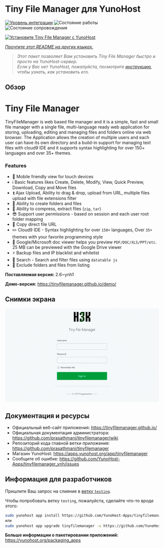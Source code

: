 <!--
Важно: этот README был автоматически сгенерирован <https://github.com/YunoHost/apps/tree/master/tools/readme_generator>
Он НЕ ДОЛЖЕН редактироваться вручную.
-->

# Tiny File Manager для YunoHost

[![Уровень интеграции](https://dash.yunohost.org/integration/tinyfilemanager.svg)](https://ci-apps.yunohost.org/ci/apps/tinyfilemanager/) ![Состояние работы](https://ci-apps.yunohost.org/ci/badges/tinyfilemanager.status.svg) ![Состояние сопровождения](https://ci-apps.yunohost.org/ci/badges/tinyfilemanager.maintain.svg)

[![Установите Tiny File Manager с YunoHost](https://install-app.yunohost.org/install-with-yunohost.svg)](https://install-app.yunohost.org/?app=tinyfilemanager)

*[Прочтите этот README на других языках.](./ALL_README.md)*

> *Этот пакет позволяет Вам установить Tiny File Manager быстро и просто на YunoHost-сервер.*  
> *Если у Вас нет YunoHost, пожалуйста, посмотрите [инструкцию](https://yunohost.org/install), чтобы узнать, как установить его.*

## Обзор

# Tiny File Manager

TinyFileManager is web based file manager and it is a simple, fast and small file manager with a single file, multi-language ready web application for storing, uploading, editing and managing files and folders online via web browser. The Application allows the creation of multiple users and each user can have its own directory and a build-in support for managing text files with cloud9 IDE and it supports syntax highlighting for over 150+ languages and over 35+ themes.

### Features

- :iphone: Mobile friendly view for touch devices
- :information_source: Basic features likes Create, Delete, Modify, View, Quick Preview, Download, Copy and Move files
- :arrow_double_up: Ajax Upload, Ability to drag & drop, upload from URL, multiple files upload with file extensions filter
- :file_folder: Ability to create folders and files
- :gift: Ability to compress, extract files (`zip`, `tar`)
- :sunglasses: Support user permissions - based on session and each user root folder mapping
- :floppy_disk: Copy direct file URL
- :pencil2: Cloud9 IDE - Syntax highlighting for over `150+` languages, Over `35+` themes with your favorite programming style
- :page_facing_up: Google/Microsoft doc viewer helps you preview `PDF/DOC/XLS/PPT/etc`. 25 MB can be previewed with the Google Drive viewer
- :zap: Backup files and IP blacklist and whitelist
- :mag_right: Search - Search and filter files using `datatable js`
- :file_folder: Exclude folders and files from listing



**Поставляемая версия:** 2.6~ynh1

**Демо-версия:** <https://tinyfilemanager.github.io/demo/>

## Снимки экрана

![Снимок экрана Tiny File Manager](./doc/screenshots/screenshot.png)

## Документация и ресурсы

- Официальный веб-сайт приложения: <https://tinyfilemanager.github.io/>
- Официальная документация администратора: <https://github.com/prasathmani/tinyfilemanager/wiki>
- Репозиторий кода главной ветки приложения: <https://github.com/prasathmani/tinyfilemanager>
- Магазин YunoHost: <https://apps.yunohost.org/app/tinyfilemanager>
- Сообщите об ошибке: <https://github.com/YunoHost-Apps/tinyfilemanager_ynh/issues>

## Информация для разработчиков

Пришлите Ваш запрос на слияние в [ветку `testing`](https://github.com/YunoHost-Apps/tinyfilemanager_ynh/tree/testing).

Чтобы попробовать ветку `testing`, пожалуйста, сделайте что-то вроде этого:

```bash
sudo yunohost app install https://github.com/YunoHost-Apps/tinyfilemanager_ynh/tree/testing --debug
или
sudo yunohost app upgrade tinyfilemanager -u https://github.com/YunoHost-Apps/tinyfilemanager_ynh/tree/testing --debug
```

**Больше информации о пакетировании приложений:** <https://yunohost.org/packaging_apps>
